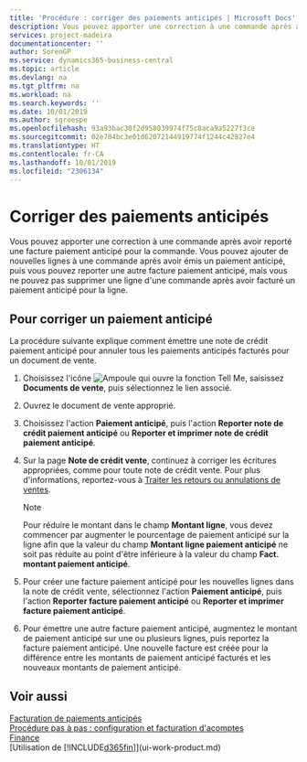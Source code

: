 ```yaml
---
title: 'Procédure : corriger des paiements anticipés | Microsoft Docs'
description: Vous pouvez apporter une correction à une commande après avoir reporté une facture paiement anticipé pour la commande. Vous pouvez ajouter de nouvelles lignes à une commande après avoir émis un paiement anticipé, puis vous pouvez reporter une autre facture paiement anticipé, mais vous ne pouvez pas supprimer une ligne d'une commande après avoir facturé un paiement anticipé pour la ligne.
services: project-madeira
documentationcenter: ''
author: SorenGP
ms.service: dynamics365-business-central
ms.topic: article
ms.devlang: na
ms.tgt_pltfrm: na
ms.workload: na
ms.search.keywords: ''
ms.date: 10/01/2019
ms.author: sgroespe
ms.openlocfilehash: 93a93bac30f2d958039974f75c8aca9a5227f3ce
ms.sourcegitcommit: 02e704bc3e01d62072144919774f1244c42827e4
ms.translationtype: HT
ms.contentlocale: fr-CA
ms.lasthandoff: 10/01/2019
ms.locfileid: "2306134"
---
```

# <a name="correct-prepayments"></a>Corriger des paiements anticipés
Vous pouvez apporter une correction à une commande après avoir reporté une facture paiement anticipé pour la commande. Vous pouvez ajouter de nouvelles lignes à une commande après avoir émis un paiement anticipé, puis vous pouvez reporter une autre facture paiement anticipé, mais vous ne pouvez pas supprimer une ligne d'une commande après avoir facturé un paiement anticipé pour la ligne.  

## <a name="to-correct-a-prepayment"></a>Pour corriger un paiement anticipé
La procédure suivante explique comment émettre une note de crédit paiement anticipé pour annuler tous les paiements anticipés facturés pour un document de vente.  
1. Choisissez l'icône ![Ampoule qui ouvre la fonction Tell Me](media/ui-search/search_small.png "Dites-moi ce que vous voulez faire"), saisissez **Documents de vente**, puis sélectionnez le lien associé.  
2. Ouvrez le document de vente approprié.
3. Choisissez l'action **Paiement anticipé**, puis l'action **Reporter note de crédit paiement anticipé** ou **Reporter et imprimer note de crédit paiement anticipé**.  
4. Sur la page **Note de crédit vente**, continuez à corriger les écritures appropriées, comme pour toute note de crédit vente. Pour plus d'informations, reportez-vous à [Traiter les retours ou annulations de ventes](sales-how-process-sales-returns-cancellations.md).     

    > [!NOTE]  
    > Pour réduire le montant dans le champ **Montant ligne**, vous devez commencer par augmenter le pourcentage de paiement anticipé sur la ligne afin que la valeur du champ **Montant ligne paiement anticipé** ne soit pas réduite au point d'être inférieure à la valeur du champ **Fact. montant paiement anticipé**.

5. Pour créer une facture paiement anticipé pour les nouvelles lignes dans la note de crédit vente, sélectionnez l'action **Paiement anticipé**, puis l'action **Reporter facture paiement anticipé** ou **Reporter et imprimer facture paiement anticipé**.  
6. Pour émettre une autre facture paiement anticipé, augmentez le montant de paiement anticipé sur une ou plusieurs lignes, puis reportez la facture paiement anticipé. Une nouvelle facture est créée pour la différence entre les montants de paiement anticipé facturés et les nouveaux montants de paiement anticipé.  

## <a name="see-also"></a>Voir aussi  
[Facturation de paiements anticipés](finance-invoice-prepayments.md)  
[Procédure pas à pas : configuration et facturation d'acomptes](walkthrough-setting-up-and-invoicing-sales-prepayments.md)  
[Finance](finance.md)  
[Utilisation de [!INCLUDE[d365fin](includes/d365fin_md.md)]](ui-work-product.md)

